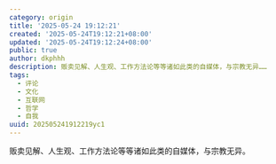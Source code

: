 ```yaml
---
category: origin
title: '2025-05-24 19:12:21'
created: '2025-05-24T19:12:21+08:00'
updated: '2025-05-24T19:12:24+08:00'
public: true
author: dkphhh
description: 贩卖见解、人生观、工作方法论等等诸如此类的自媒体，与宗教无异……
tags:
  - 评论
  - 文化
  - 互联网
  - 哲学
  - 自我
uuid: 202505241912219yc1
---
```


贩卖见解、人生观、工作方法论等等诸如此类的自媒体，与宗教无异。
